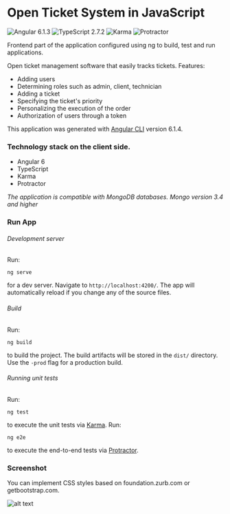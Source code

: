 # Open Ticket System in JavaScript

![Angular 6.1.3](https://img.shields.io/badge/Angular%20SE-6.1.3-blue.svg)
![TypeScript 2.7.2](https://img.shields.io/badge/TypeScript-2.7.2-blue.svg)
![Karma](https://img.shields.io/badge/Karma-2.0.3-blue.svg)
![Protractor](https://img.shields.io/badge/Protractor-5.3.2-blue.svg)

  
  Frontend part of the application configured using ng to build, test and run applications.
  
  Open ticket management software that easily tracks tickets. Features:
  
  * Adding users
  * Determining roles such as admin, client, technician
  * Adding a ticket
  * Specifying the ticket's priority
  * Personalizing the execution of the order
  * Authorization of users through a token
  
 This application was generated with [Angular CLI](https://cli.angular.io/) version 6.1.4.

  
  ### Technology stack on the client side. 

  * Angular 6
  * TypeScript
  * Karma
  * Protractor
  
  *The application is compatible with MongoDB databases. Mongo version 3.4 and higher*

  ### Run App


###### Development server

Run:
```ng
ng serve
```
for a dev server. Navigate to `http://localhost:4200/`. The app will automatically reload if you change any of the source files.

###### Build
Run:
```ng
ng build
```

to build the project. The build artifacts will be stored in the `dist/` directory. Use the `-prod` flag for a production build.

###### Running unit tests
Run:
```ng
ng test
```
to execute the unit tests via [Karma](https://karma-runner.github.io).
Run:
```ng
ng e2e
```
to execute the end-to-end tests via [Protractor](http://www.protractortest.org/).

### Screenshot

You can implement CSS styles based on foundation.zurb.com or getbootstrap.com.

![alt text](https://github.com/jszlenk/Open-Ticket-System-Frontend/blob/master/imges/ots.png)
